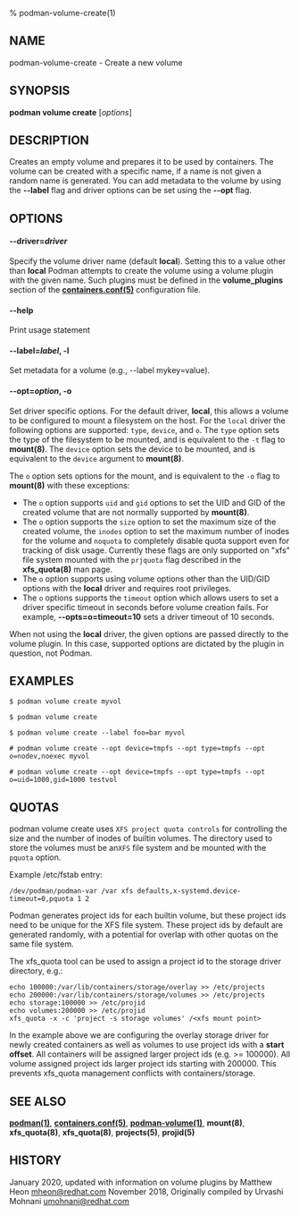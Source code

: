 % podman-volume-create(1)

## NAME
podman\-volume\-create - Create a new volume

## SYNOPSIS
**podman volume create** [*options*]

## DESCRIPTION

Creates an empty volume and prepares it to be used by containers. The volume
can be created with a specific name, if a name is not given a random name is
generated. You can add metadata to the volume by using the **--label** flag and
driver options can be set using the **--opt** flag.

## OPTIONS

#### **--driver**=*driver*

Specify the volume driver name (default **local**). Setting this to a value other than **local** Podman attempts to create the volume using a volume plugin with the given name. Such plugins must be defined in the **volume_plugins** section of the **[containers.conf(5)](https://github.com/containers/common/blob/main/docs/containers.conf.5.md)** configuration file.

#### **--help**

Print usage statement

#### **--label**=*label*, **-l**

Set metadata for a volume (e.g., --label mykey=value).

#### **--opt**=*option*, **-o**

Set driver specific options.
For the default driver, **local**, this allows a volume to be configured to mount a filesystem on the host.
For the `local` driver the following options are supported: `type`, `device`, and `o`.
The `type` option sets the type of the filesystem to be mounted, and is equivalent to the `-t` flag to **mount(8)**.
The `device` option sets the device to be mounted, and is equivalent to the `device` argument to **mount(8)**.

The `o` option sets options for the mount, and is equivalent to the `-o` flag to **mount(8)** with these exceptions:

  - The `o` option supports `uid` and `gid` options to set the UID and GID of the created volume that are not normally supported by **mount(8)**.
  - The `o` option supports the `size` option to set the maximum size of the created volume, the `inodes` option to set the maximum number of inodes for the volume and `noquota` to completely disable quota support even for tracking of disk usage. Currently these flags are only supported on "xfs" file system mounted with the `prjquota` flag described in the **xfs_quota(8)** man page.
  - The `o` option supports using volume options other than the UID/GID options with the **local** driver and requires root privileges.
  - The `o` options supports the `timeout` option which allows users to set a driver specific timeout in seconds before volume creation fails. For example, **--opts=o=timeout=10** sets a driver timeout of 10 seconds.

When not using the **local** driver, the given options are passed directly to the volume plugin. In this case, supported options are dictated by the plugin in question, not Podman.

## EXAMPLES

```
$ podman volume create myvol

$ podman volume create

$ podman volume create --label foo=bar myvol

# podman volume create --opt device=tmpfs --opt type=tmpfs --opt o=nodev,noexec myvol

# podman volume create --opt device=tmpfs --opt type=tmpfs --opt o=uid=1000,gid=1000 testvol
```

## QUOTAS

podman volume create uses `XFS project quota controls` for controlling the size and the number of inodes of builtin volumes. The directory used to store the volumes must be an`XFS` file system and be mounted with the `pquota` option.

Example /etc/fstab entry:
```
/dev/podman/podman-var /var xfs defaults,x-systemd.device-timeout=0,pquota 1 2
```

Podman generates project ids for each builtin volume, but these project ids need to be unique for the XFS file system. These project ids by default are generated randomly, with a potential for overlap with other quotas on the same file
system.

The xfs_quota tool can be used to assign a project id to the storage driver directory, e.g.:

```
echo 100000:/var/lib/containers/storage/overlay >> /etc/projects
echo 200000:/var/lib/containers/storage/volumes >> /etc/projects
echo storage:100000 >> /etc/projid
echo volumes:200000 >> /etc/projid
xfs_quota -x -c 'project -s storage volumes' /<xfs mount point>
```

In the example above we are configuring the overlay storage driver for newly
created containers as well as volumes to use project ids with a **start offset**.
All containers will be assigned larger project ids (e.g. >= 100000).
All volume assigned project ids larger project ids starting with 200000.
This prevents xfs_quota management conflicts with containers/storage.

## SEE ALSO
**[podman(1)](podman.1.md)**, **[containers.conf(5)](https://github.com/containers/common/blob/main/docs/containers.conf.5.md)**, **[podman-volume(1)](podman-volume.1.md)**, **mount(8)**, **xfs_quota(8)**, **xfs_quota(8)**, **projects(5)**, **projid(5)**

## HISTORY
January 2020, updated with information on volume plugins by Matthew Heon <mheon@redhat.com>
November 2018, Originally compiled by Urvashi Mohnani <umohnani@redhat.com>
